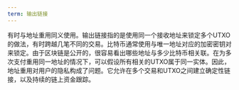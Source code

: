 ```yaml
---
term: 输出链接
---
```


有时与地址重用同义使用。输出链接指的是使用同一个接收地址来锁定多个UTXO的做法，有时跨越几笔不同的交易。比特币通常使用与唯一地址对应的加密密钥对来锁定。由于区块链是公开的，很容易看出哪些地址与多少比特币相关联。在为多次支付重用同一地址的情况下，可以假设所有相关的UTXO属于同一实体。因此，地址重用对用户的隐私构成了问题。它允许在多个交易和UTXO之间建立确定性链接，以及持续的链上资金跟踪。